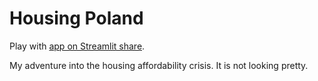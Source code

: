 # Housing Poland

Play with [app on Streamlit share](https://advent-of-code-2023-day-7.streamlit.app/).


My adventure into the housing affordability crisis. It is not looking pretty.